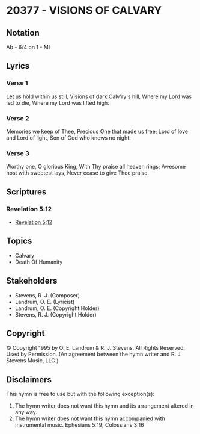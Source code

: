 # 20377 - VISIONS OF CALVARY

## Notation

Ab - 6/4 on 1 - MI

## Lyrics

### Verse 1

Let us hold within us still, Visions of dark Calv'ry's hill, Where my Lord was led to die, Where my Lord was lifted high.

### Verse 2

Memories we keep of Thee, Precious One that made us free; Lord of love and Lord of light, Son of God who knows no night.

### Verse 3

Worthy one, O glorious King, With Thy praise all heaven rings; Awesome host with sweetest lays, Never cease to give Thee praise.


## Scriptures

### Revelation 5:12

- [Revelation 5:12](https://www.biblegateway.com/passage/?search=Revelation%205%3A12)


## Topics

- Calvary
- Death Of Humanity

## Stakeholders

- Stevens, R. J. (Composer)
- Landrum, O. E. (Lyricist)
- Landrum, O. E. (Copyright Holder)
- Stevens, R. J. (Copyright Holder)

## Copyright

© Copyright 1995 by O. E. Landrum & R. J. Stevens. All Rights Reserved. Used by Permission.
(An agreement between the hymn writer and R. J. Stevens Music, LLC.)

## Disclaimers

This hymn is free to use but with the following exception(s):
1. The hymn writer does not want this hymn and its arrangement altered in any way.
2. The hymn writer does not want this hymn accompanied with instrumental music.
Ephesians 5:19; Colossians 3:16


